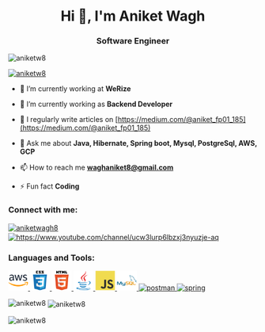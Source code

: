 <h1 align="center">Hi 👋, I'm Aniket Wagh</h1>
<h3 align="center">Software Engineer</h3>

<p align="left"> <img src="https://komarev.com/ghpvc/?username=aniketw8&label=Profile%20views&color=0e75b6&style=flat" alt="aniketw8" /> </p>

<p align="left"> <a href="https://github.com/ryo-ma/github-profile-trophy"><img src="https://github-profile-trophy.vercel.app/?username=aniketw8" alt="aniketw8" /></a> </p>

- 🔭 I’m currently working at **WeRize**

- 🌱 I’m currently working as **Backend Developer**

- 📝 I regularly write articles on [https://medium.com/@aniket_fp01_185](https://medium.com/@aniket_fp01_185)

- 💬 Ask me about **Java, Hibernate, Spring boot, Mysql, PostgreSql, AWS, GCP**

- 📫 How to reach me **waghaniket8@gmail.com**


- ⚡ Fun fact **Coding**

<h3 align="left">Connect with me:</h3>
<p align="left">
<a href="https://linkedin.com/in/aniketwagh8" target="blank"><img align="center" src="https://raw.githubusercontent.com/rahuldkjain/github-profile-readme-generator/master/src/images/icons/Social/linked-in-alt.svg" alt="aniketwagh8" height="30" width="40" /></a>
<a href="https://www.youtube.com/c/https://www.youtube.com/channel/ucw3lurp6lbzxj3nyuzje-aq" target="blank"><img align="center" src="https://raw.githubusercontent.com/rahuldkjain/github-profile-readme-generator/master/src/images/icons/Social/youtube.svg" alt="https://www.youtube.com/channel/ucw3lurp6lbzxj3nyuzje-aq" height="30" width="40" /></a>
</p>

<h3 align="left">Languages and Tools:</h3>
<p align="left"> <a href="https://aws.amazon.com" target="_blank" rel="noreferrer"> <img src="https://raw.githubusercontent.com/devicons/devicon/master/icons/amazonwebservices/amazonwebservices-original-wordmark.svg" alt="aws" width="40" height="40"/> </a> <a href="https://www.w3schools.com/css/" target="_blank" rel="noreferrer"> <img src="https://raw.githubusercontent.com/devicons/devicon/master/icons/css3/css3-original-wordmark.svg" alt="css3" width="40" height="40"/> </a> <a href="https://www.w3.org/html/" target="_blank" rel="noreferrer"> <img src="https://raw.githubusercontent.com/devicons/devicon/master/icons/html5/html5-original-wordmark.svg" alt="html5" width="40" height="40"/> </a> <a href="https://www.java.com" target="_blank" rel="noreferrer"> <img src="https://raw.githubusercontent.com/devicons/devicon/master/icons/java/java-original.svg" alt="java" width="40" height="40"/> </a> <a href="https://developer.mozilla.org/en-US/docs/Web/JavaScript" target="_blank" rel="noreferrer"> <img src="https://raw.githubusercontent.com/devicons/devicon/master/icons/javascript/javascript-original.svg" alt="javascript" width="40" height="40"/> </a> <a href="https://www.mysql.com/" target="_blank" rel="noreferrer"> <img src="https://raw.githubusercontent.com/devicons/devicon/master/icons/mysql/mysql-original-wordmark.svg" alt="mysql" width="40" height="40"/> </a> <a href="https://postman.com" target="_blank" rel="noreferrer"> <img src="https://www.vectorlogo.zone/logos/getpostman/getpostman-icon.svg" alt="postman" width="40" height="40"/> </a> <a href="https://spring.io/" target="_blank" rel="noreferrer"> <img src="https://www.vectorlogo.zone/logos/springio/springio-icon.svg" alt="spring" width="40" height="40"/> </a> </p>

<p><img align="left" src="https://github-readme-stats.vercel.app/api/top-langs?username=aniketw8&show_icons=true&locale=en&layout=compact" alt="aniketw8" /></p>

<p>&nbsp;<img align="center" src="https://github-readme-stats.vercel.app/api?username=aniketw8&show_icons=true&locale=en" alt="aniketw8" /></p>

<p><img align="center" src="https://github-readme-streak-stats.herokuapp.com/?user=aniketw8&" alt="aniketw8" /></p>
